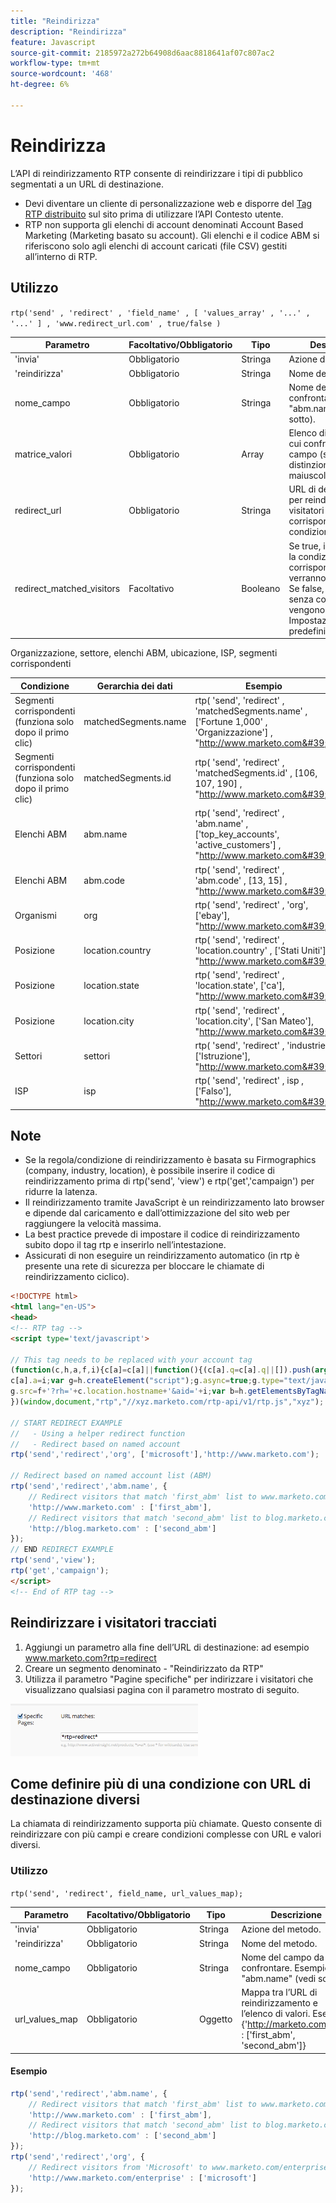 ```yaml
---
title: "Reindirizza"
description: "Reindirizza"
feature: Javascript
source-git-commit: 2185972a272b64908d6aac8818641af07c807ac2
workflow-type: tm+mt
source-wordcount: '468'
ht-degree: 6%

---
```



# Reindirizza

L’API di reindirizzamento RTP consente di reindirizzare i tipi di pubblico segmentati a un URL di destinazione.

- Devi diventare un cliente di personalizzazione web e disporre del [Tag RTP distribuito](https://experienceleague.adobe.com/en/docs/marketo/using/product-docs/web-personalization/rtp-tag-implementation/deploy-the-rtp-javascript) sul sito prima di utilizzare l’API Contesto utente.
- RTP non supporta gli elenchi di account denominati Account Based Marketing (Marketing basato su account). Gli elenchi e il codice ABM si riferiscono solo agli elenchi di account caricati (file CSV) gestiti all’interno di RTP.

## Utilizzo

`rtp('send' , 'redirect' , 'field_name' , [ 'values_array' , '...' , '...' ] , 'www.redirect_url.com' , true/false )`

| Parametro | Facoltativo/Obbligatorio | Tipo | Descrizione |
|---------------------------|-------------------|---------|-----------------------------|
| &#39;invia&#39; | Obbligatorio | Stringa | Azione del metodo. |
| &#39;reindirizza&#39; | Obbligatorio | Stringa | Nome del metodo. |
| nome_campo | Obbligatorio | Stringa | Nome del campo da confrontare. Esempio: &quot;abm.name&quot; (vedi sotto). |
| matrice_valori | Obbligatorio | Array | Elenco di valori con cui confrontare il campo (senza distinzione maiuscole/minuscole). |
| redirect_url | Obbligatorio | Stringa | URL di destinazione per reindirizzare i visitatori che corrispondono alla condizione. |
| redirect_matched_visitors | Facoltativo | Booleano | Se true, i visitatori con la condizione corrispondente verranno reindirizzati. Se false, i visitatori senza corrispondenza vengono reindirizzati. Impostazione predefinita: true. |

Organizzazione, settore, elenchi ABM, ubicazione, ISP, segmenti corrispondenti

| Condizione | Gerarchia dei dati | Esempio |
|-------------------------------------------------|----------------------|------------------------------------------------------------------------------------------------------------------|
| Segmenti corrispondenti (funziona solo dopo il primo clic) | matchedSegments.name | rtp( &#39;send&#39;, &#39;redirect&#39; , &#39;matchedSegments.name&#39; , [&#39;Fortune 1,000&#39; , &#39;Organizzazione&#39;] , &quot;http://www.marketo.com&#39;); |
| Segmenti corrispondenti (funziona solo dopo il primo clic) | matchedSegments.id | rtp( &#39;send&#39;, &#39;redirect&#39; , &#39;matchedSegments.id&#39; , [106, 107, 190] , &quot;http://www.marketo.com&#39;); |
| Elenchi ABM | abm.name | rtp( &#39;send&#39;, &#39;redirect&#39; , &#39;abm.name&#39; , [&#39;top_key_accounts&#39;, &#39;active_customers&#39;] , &quot;http://www.marketo.com&#39;); |
| Elenchi ABM | abm.code | rtp( &#39;send&#39;, &#39;redirect&#39; , &#39;abm.code&#39; , [13, 15] , &quot;http://www.marketo.com&#39;); |
| Organismi | org | rtp( &#39;send&#39;, &#39;redirect&#39; , &#39;org&#39;, [&#39;ebay&#39;], &quot;http://www.marketo.com&#39;); |
| Posizione | location.country | rtp( &#39;send&#39;, &#39;redirect&#39; , &#39;location.country&#39; , [&#39;Stati Uniti&#39;], &quot;http://www.marketo.com&#39;); |
| Posizione | location.state | rtp( &#39;send&#39;, &#39;redirect&#39; , &#39;location.state&#39;, [&#39;ca&#39;], &quot;http://www.marketo.com&#39;); |
| Posizione | location.city | rtp( &#39;send&#39;, &#39;redirect&#39; , &#39;location.city&#39;, [&#39;San Mateo&#39;], &quot;http://www.marketo.com&#39;); |
| Settori | settori | rtp( &#39;send&#39;, &#39;redirect&#39; , &#39;industrie&#39; , [&#39;Istruzione&#39;], &quot;http://www.marketo.com&#39;); |
| ISP | isp | rtp( &#39;send&#39;, &#39;redirect&#39; , isp , [&#39;Falso&#39;], &quot;http://www.marketo.com&#39;); |


## Note

- Se la regola/condizione di reindirizzamento è basata su Firmographics (company, industry, location), è possibile inserire il codice di reindirizzamento prima di rtp(&#39;send&#39;, &#39;view&#39;) e rtp(&#39;get&#39;,&#39;campaign&#39;) per ridurre la latenza.
- Il reindirizzamento tramite JavaScript è un reindirizzamento lato browser e dipende dal caricamento e dall’ottimizzazione del sito web per raggiungere la velocità massima.
- La best practice prevede di impostare il codice di reindirizzamento subito dopo il tag rtp e inserirlo nell’intestazione.
- Assicurati di non eseguire un reindirizzamento automatico (in rtp è presente una rete di sicurezza per bloccare le chiamate di reindirizzamento ciclico).

```html
<!DOCTYPE html>
<html lang="en-US">
<head>
<!-- RTP tag --> 
<script type='text/javascript'>

// This tag needs to be replaced with your account tag
(function(c,h,a,f,i){c[a]=c[a]||function(){(c[a].q=c[a].q||[]).push(arguments)};
c[a].a=i;var g=h.createElement("script");g.async=true;g.type="text/javascript";
g.src=f+'?rh='+c.location.hostname+'&aid='+i;var b=h.getElementsByTagName("script")[0];b.parentNode.insertBefore(g,b);
})(window,document,"rtp","//xyz.marketo.com/rtp-api/v1/rtp.js","xyz");
 
// START REDIRECT EXAMPLE 
//   - Using a helper redirect function
//   - Redirect based on named account
rtp('send','redirect','org', ['microsoft'],'http://www.marketo.com');
 
// Redirect based on named account list (ABM)
rtp('send','redirect','abm.name', {
    // Redirect visitors that match 'first_abm' list to www.marketo.com
    'http://www.marketo.com' : ['first_abm'],
    // Redirect visitors that match 'second_abm' list to blog.marketo.com
    'http://blog.marketo.com' : ['second_abm'] 
});
// END REDIRECT EXAMPLE
rtp('send','view');
rtp('get','campaign');
</script>
<!-- End of RTP tag -->
```

## Reindirizzare i visitatori tracciati

1. Aggiungi un parametro alla fine dell’URL di destinazione: ad esempio www.marketo.com?rtp=redirect
1. Creare un segmento denominato - &quot;Reindirizzato da RTP&quot;
1. Utilizza il parametro &quot;Pagine specifiche&quot; per indirizzare i visitatori che visualizzano qualsiasi pagina con il parametro mostrato di seguito.

![visitatori reindirizzati al tracciamento](assets/tracking-redirected-vistors.png)

## Come definire più di una condizione con URL di destinazione diversi

La chiamata di reindirizzamento supporta più chiamate. Questo consente di reindirizzare con più campi e creare condizioni complesse con URL e valori diversi.

### Utilizzo

`rtp('send', 'redirect', field_name, url_values_map);`

| Parametro | Facoltativo/Obbligatorio | Tipo | Descrizione |
|---|---|---|---|
| &#39;invia&#39; | Obbligatorio | Stringa | Azione del metodo. |
| &#39;reindirizza&#39; | Obbligatorio | Stringa | Nome del metodo. |
| nome_campo | Obbligatorio | Stringa | Nome del campo da confrontare. Esempio: &quot;abm.name&quot; (vedi sopra). |
| url_values_map | Obbligatorio | Oggetto | Mappa tra l’URL di reindirizzamento e l’elenco di valori. Esempio:{&#39;http://marketo.com&#39; : [&#39;first_abm&#39;, &#39;second_abm&#39;]} |


#### Esempio

```javascript
rtp('send','redirect','abm.name', {
    // Redirect visitors that match 'first_abm' list to www.marketo.com
    'http://www.marketo.com' : ['first_abm'],
    // Redirect visitors that match 'second_abm' list to blog.marketo.com
    'http://blog.marketo.com' : ['second_abm']
});
rtp('send','redirect','org', {
    // Redirect visitors from 'Microsoft' to www.marketo.com/enterprise
    'http://www.marketo.com/enterprise' : ['microsoft']
});
```
